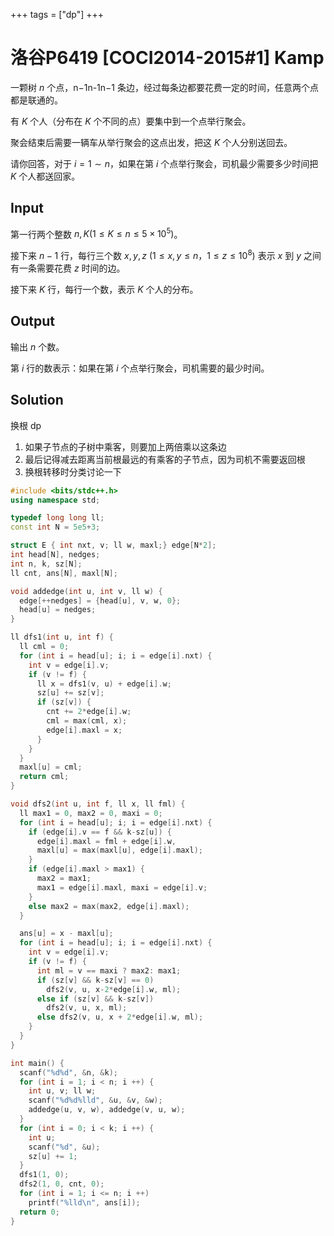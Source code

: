 +++
tags = ["dp"]
+++

# 洛谷P6419 [COCI2014-2015#1] Kamp

一颗树 $n$ 个点，n−1n-1n−1 条边，经过每条边都要花费一定的时间，任意两个点都是联通的。

有 $K$ 个人（分布在 $K$ 个不同的点）要集中到一个点举行聚会。

聚会结束后需要一辆车从举行聚会的这点出发，把这 $K$ 个人分别送回去。

请你回答，对于 $i=1 \sim n$，如果在第 $i$ 个点举行聚会，司机最少需要多少时间把 $K$ 个人都送回家。

## Input

第一行两个整数 $n,K(1 \le K \le n \leq 5\times 10^5)$。

接下来 $n-1$ 行，每行三个数 $x,y,z$ ($1 \le x,y \le n$，$1 \le z \le 10^8$) 表示 $x$ 到 $y$ 之间有一条需要花费 $z$ 时间的边。

接下来 $K$ 行，每行一个数，表示 $K$ 个人的分布。

## Output

输出 $n$ 个数。

第 $i$ 行的数表示：如果在第 $i$ 个点举行聚会，司机需要的最少时间。

## Solution

换根 dp 

1. 如果子节点的子树中乘客，则要加上两倍乘以这条边
2. 最后记得减去距离当前根最远的有乘客的子节点，因为司机不需要返回根
3. 换根转移时分类讨论一下

```c++
#include <bits/stdc++.h>
using namespace std;

typedef long long ll;
const int N = 5e5+3;

struct E { int nxt, v; ll w, maxl;} edge[N*2];
int head[N], nedges;
int n, k, sz[N];
ll cnt, ans[N], maxl[N];

void addedge(int u, int v, ll w) {
  edge[++nedges] = {head[u], v, w, 0};
  head[u] = nedges;
}

ll dfs1(int u, int f) {
  ll cml = 0;
  for (int i = head[u]; i; i = edge[i].nxt) {
    int v = edge[i].v;
    if (v != f) {
      ll x = dfs1(v, u) + edge[i].w;
      sz[u] += sz[v];
      if (sz[v]) {
        cnt += 2*edge[i].w;
        cml = max(cml, x);
        edge[i].maxl = x;
      }
    }
  }
  maxl[u] = cml;
  return cml;
}

void dfs2(int u, int f, ll x, ll fml) {
  ll max1 = 0, max2 = 0, maxi = 0;
  for (int i = head[u]; i; i = edge[i].nxt) {
    if (edge[i].v == f && k-sz[u]) {
      edge[i].maxl = fml + edge[i].w,
      maxl[u] = max(maxl[u], edge[i].maxl);
    }
    if (edge[i].maxl > max1) {
      max2 = max1;
      max1 = edge[i].maxl, maxi = edge[i].v;
    }
    else max2 = max(max2, edge[i].maxl);
  }

  ans[u] = x - maxl[u];
  for (int i = head[u]; i; i = edge[i].nxt) {
    int v = edge[i].v;
    if (v != f) {
      int ml = v == maxi ? max2: max1;
      if (sz[v] && k-sz[v] == 0)
        dfs2(v, u, x-2*edge[i].w, ml);
      else if (sz[v] && k-sz[v])
        dfs2(v, u, x, ml);
      else dfs2(v, u, x + 2*edge[i].w, ml);
    }
  }
}

int main() {
  scanf("%d%d", &n, &k);
  for (int i = 1; i < n; i ++) {
    int u, v; ll w;
    scanf("%d%d%lld", &u, &v, &w);
    addedge(u, v, w), addedge(v, u, w);
  }
  for (int i = 0; i < k; i ++) {
    int u;
    scanf("%d", &u);
    sz[u] += 1;
  }
  dfs1(1, 0);
  dfs2(1, 0, cnt, 0);
  for (int i = 1; i <= n; i ++)
    printf("%lld\n", ans[i]);
  return 0;
}
```
